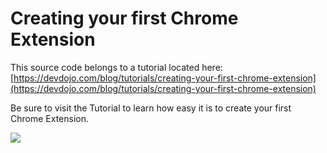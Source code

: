 # Creating your first Chrome Extension

This source code belongs to a tutorial located here: [https://devdojo.com/blog/tutorials/creating-your-first-chrome-extension](https://devdojo.com/blog/tutorials/creating-your-first-chrome-extension)

Be sure to visit the Tutorial to learn how easy it is to create your first Chrome Extension.

![](https://devdojo.com/media/posts/images/May2018/creating-your-first-chrome-extension.jpg)
